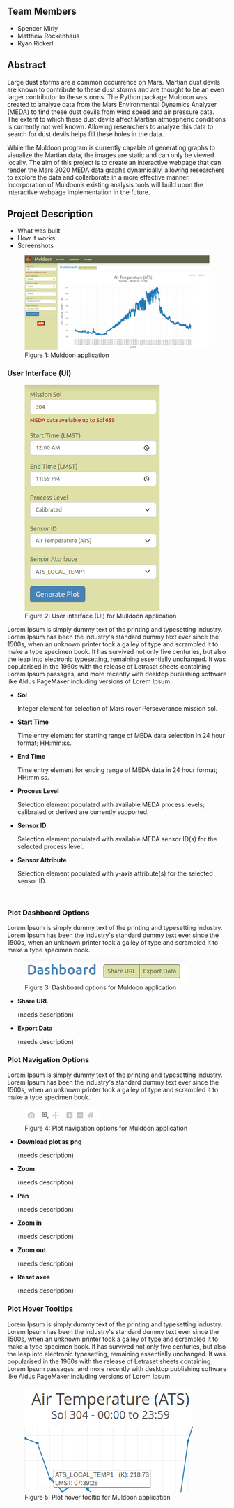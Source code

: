 <h2>Team Members</h2>
 <ul>
   <li>Spencer Mirly</li>
   <li>Matthew Rockenhaus</li>
   <li>Ryan Rickerl</li>
</ul>

<h2>Abstract</h2>
<p>Large dust storms are a common occurrence on Mars. Martian dust devils are known to contribute to
these dust storms and are thought to be an even larger contributor to these storms. The Python
package Muldoon was created to analyze data from the Mars Environmental Dynamics Analyzer
(MEDA) to find these dust devils from wind speed and air pressure data. The extent to which these
dust devils affect Martian atmospheric conditions is currently not well known. Allowing researchers
to analyze this data to search for dust devils helps fill these holes in the data.</p>

<p>While the Muldoon program is currently capable of generating graphs to visualize the Martian data,
the images are static and can only be viewed locally. The aim of this project is to create an
interactive webpage that can render the Mars 2020 MEDA data graphs dynamically, allowing researchers
to explore the data and collarborate in a more effective manner. Incorporation of Muldoon’s
existing analysis tools will build upon the interactive webpage implementation in the future.</p>

<h2>Project Description</h2>
 <ul>
   <li>What was built</li>
   <li>How it works</li>
   <li>Screenshots</li>
</ul>

<figure>
  <img src="./assets/images/muldoon-app-1.png" />
  <figcaption>Figure 1: Muldoon application</figcaption>
</figure>

<h3>User Interface (UI)</h3>
<figure>
  <img src="./assets/images/primary-ui.png" />
  <figcaption>Figure 2: User interface (UI) for Mulldoon application</figcaption>
</figure>
<p>Lorem Ipsum is simply dummy text of the printing and typesetting industry. Lorem Ipsum has been the
industry's standard dummy text ever since the 1500s, when an unknown printer took a galley of type and
scrambled it to make a type specimen book. It has survived not only five centuries, but also the leap into
electronic typesetting, remaining essentially unchanged. It was popularised in the 1960s with the release
of Letraset sheets containing Lorem Ipsum passages, and more recently with desktop publishing software
like Aldus PageMaker including versions of Lorem Ipsum.</p>

<ul>
  <li><b>Sol</b>
    <p>Integer element for selection of Mars rover Perseverance mission sol.</p>
  </li>
  <li><b>Start Time</b>
    <p>Time entry element for starting range of MEDA data selection in 24 hour format; HH:mm:ss.</p>
  </li>
  <li><b>End Time</b>
    <p>Time entry element for ending range of MEDA data in 24 hour format; HH:mm:ss.</p>
  </li>
  <li><b>Process Level</b>
    <p>Selection element populated with available MEDA process levels; calibrated or derived are
    currently supported.</p>
  </li>
  <li><b>Sensor ID</b>
    <p>Selection element populated with available MEDA sensor ID(s) for the selected
    process level.</p>
  </li>
  <li><b>Sensor Attribute</b>
    <p>Selection element populated with y-axis attribute(s) for the selected sensor ID.</p>
  </li>
</ul>
<br clear="both" />

<h3>Plot Dashboard Options</h3>
<p>Lorem Ipsum is simply dummy text of the printing and typesetting industry. Lorem Ipsum has been the
industry's standard dummy text ever since the 1500s, when an unknown printer took a galley of type and
scrambled it to make a type specimen book.</p>

<figure>
  <img src="./assets/images/dashboard-ui.png" />
  <figcaption>Figure 3: Dashboard options for Muldoon application</figcaption>
</figure>

<ul>
  <li><b>Share URL</b>
    <p>(needs description)</p>
  </li>
  <li><b>Export Data</b>
    <p>(needs description)</p>
  </li>
</ul>

<h3>Plot Navigation Options</h3>
<p>Lorem Ipsum is simply dummy text of the printing and typesetting industry. Lorem Ipsum has been the
industry's standard dummy text ever since the 1500s, when an unknown printer took a galley of type and 
scrambled it to make a type specimen book.</p>

<figure>
  <img src="./assets/images/plotly-ui.png" />
  <figcaption>Figure 4: Plot navigation options for Muldoon application</figcaption>
</figure>

<ul>
  <li><b>Download plot as png</b>
    <p>(needs description)</p>
  </li>
  <li><b>Zoom</b>
    <p>(needs description)</p>
  </li>
  <li><b>Pan</b>
    <p>(needs description)</p>
  </li>
  <li><b>Zoom in</b>
    <p>(needs description)</p>
  </li>
  <li><b>Zoom out</b>
    <p>(needs description)</p>
  </li>
  <li><b>Reset axes</b>
    <p>(needs description)</p>
  </li>
</ul>

<h3>Plot Hover Tooltips</h3>
<p>Lorem Ipsum is simply dummy text of the printing and typesetting industry. Lorem Ipsum has been the
industry's standard dummy text ever since the 1500s, when an unknown printer took a galley of type and
scrambled it to make a type specimen book. It has survived not only five centuries, but also the leap into
electronic typesetting, remaining essentially unchanged. It was popularised in the 1960s with the release
of Letraset sheets containing Lorem Ipsum passages, and more recently with desktop publishing software
like Aldus PageMaker including versions of Lorem Ipsum.</p>
<figure>
  <img src="./assets/images/plotly-hover.png" />
  <figcaption>Figure 5: Plot hover tooltip for Muldoon application</figcaption>
</figure>